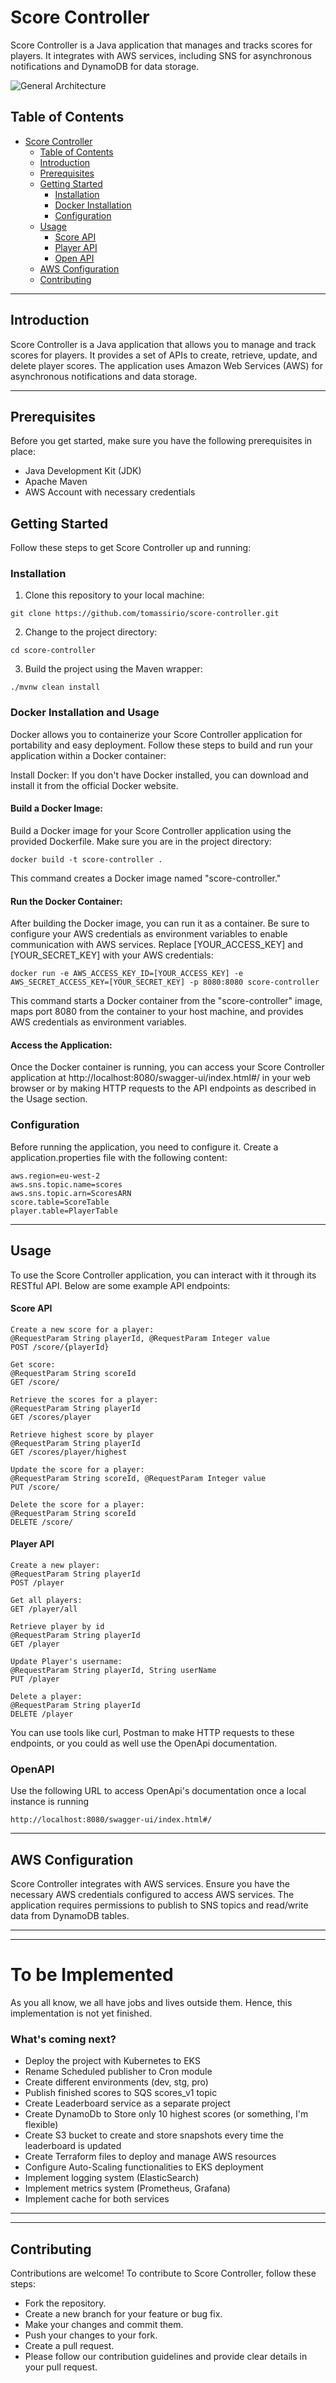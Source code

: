 # Score Controller

Score Controller is a Java application that manages and tracks scores for players. It integrates with AWS services, including SNS for asynchronous notifications and DynamoDB for data storage.

![General Architecture](./assets/images/Score-Controller.jpg)

## Table of Contents
- [Score Controller](#score-controller)
    - [Table of Contents](#table-of-contents)
    - [Introduction](#introduction)
    - [Prerequisites](#prerequisites)
    - [Getting Started](#getting-started)
        - [Installation](#installation)
        - [Docker Installation](#docker-installation-and-usage)
        - [Configuration](#configuration)
    - [Usage](#usage)
      - [Score API](#score-api)
      - [Player API](#player-api)
      - [Open API](#openapi)
    - [AWS Configuration](#aws-configuration)
    - [Contributing](#contributing)

--- 

## Introduction

Score Controller is a Java application that allows you to manage and track scores for players. It provides a set of APIs to create, retrieve, update, and delete player scores. The application uses Amazon Web Services (AWS) for asynchronous notifications and data storage.

---

## Prerequisites

Before you get started, make sure you have the following prerequisites in place:

- Java Development Kit (JDK)
- Apache Maven
- AWS Account with necessary credentials

## Getting Started

Follow these steps to get Score Controller up and running:

### Installation

1. Clone this repository to your local machine:

```shell
git clone https://github.com/tomassirio/score-controller.git
```
2. Change to the project directory:

```shell
cd score-controller
```
    
3. Build the project using the Maven wrapper:

```shell
./mvnw clean install
```

### Docker Installation and Usage
Docker allows you to containerize your Score Controller application for portability and easy deployment. Follow these steps to build and run your application within a Docker container:

Install Docker: If you don't have Docker installed, you can download and install it from the official Docker website.

#### Build a Docker Image:

Build a Docker image for your Score Controller application using the provided Dockerfile. Make sure you are in the project directory:

```shell
docker build -t score-controller .
```

This command creates a Docker image named "score-controller."

#### Run the Docker Container:

After building the Docker image, you can run it as a container. Be sure to configure your AWS credentials as environment variables to enable communication with AWS services. Replace [YOUR_ACCESS_KEY] and [YOUR_SECRET_KEY] with your AWS credentials:

```shell
docker run -e AWS_ACCESS_KEY_ID=[YOUR_ACCESS_KEY] -e AWS_SECRET_ACCESS_KEY=[YOUR_SECRET_KEY] -p 8080:8080 score-controller
```

This command starts a Docker container from the "score-controller" image, maps port 8080 from the container to your host machine, and provides AWS credentials as environment variables.

#### Access the Application:

Once the Docker container is running, you can access your Score Controller application at http://localhost:8080/swagger-ui/index.html#/ in your web browser or by making HTTP requests to the API endpoints as described in the Usage section.

### Configuration

Before running the application, you need to configure it. Create a application.properties file with the following content:

```properties
aws.region=eu-west-2
aws.sns.topic.name=scores
aws.sns.topic.arn=ScoresARN
score.table=ScoreTable
player.table=PlayerTable
```

---

## Usage

To use the Score Controller application, you can interact with it through its RESTful API. Below are some example API endpoints:

#### Score API

```properties
Create a new score for a player:
@RequestParam String playerId, @RequestParam Integer value
POST /score/{playerId}

Get score:
@RequestParam String scoreId
GET /score/

Retrieve the scores for a player:
@RequestParam String playerId
GET /scores/player

Retrieve highest score by player
@RequestParam String playerId
GET /scores/player/highest

Update the score for a player:
@RequestParam String scoreId, @RequestParam Integer value
PUT /score/

Delete the score for a player:
@RequestParam String scoreId
DELETE /score/
```

#### Player API

```properties
Create a new player:
@RequestParam String playerId
POST /player

Get all players:
GET /player/all

Retrieve player by id 
@RequestParam String playerId
GET /player

Update Player's username:
@RequestParam String playerId, String userName
PUT /player

Delete a player:
@RequestParam String playerId
DELETE /player
```

You can use tools like curl, Postman to make HTTP requests to these endpoints, or you could as well use the OpenApi documentation.

### OpenAPI

Use the following URL to access OpenApi's documentation once a local instance is running

```
http://localhost:8080/swagger-ui/index.html#/
```

---

## AWS Configuration
Score Controller integrates with AWS services. Ensure you have the necessary AWS credentials configured to access AWS services. The application requires permissions to publish to SNS topics and read/write data from DynamoDB tables.

---------------------------------------
---------------------------------------

# To be Implemented
As you all know, we all have jobs and lives outside them. Hence, this implementation is not yet finished.

### What's coming next?

- Deploy the project with Kubernetes to EKS
- Rename Scheduled publisher to Cron module
- Create different environments (dev, stg, pro)
- Publish finished scores to SQS scores_v1 topic
- Create Leaderboard service as a separate project 
- Create DynamoDb to Store only 10 highest scores (or something, I'm flexible)
- Create S3 bucket to create and store snapshots every time the leaderboard is updated
- Create Terraform files to deploy and manage AWS resources
- Configure Auto-Scaling functionalities to EKS deployment 
- Implement logging system (ElasticSearch)
- Implement metrics system (Prometheus, Grafana)
- Implement cache for both services 

---------------------------------------
---------------------------------------

## Contributing
Contributions are welcome! To contribute to Score Controller, follow these steps:

- Fork the repository.
- Create a new branch for your feature or bug fix.
- Make your changes and commit them.
- Push your changes to your fork.
- Create a pull request.
- Please follow our contribution guidelines and provide clear details in your pull request.